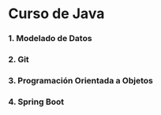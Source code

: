 # Curso de Java

### 1. Modelado de Datos

### 2. Git

### 3. Programación Orientada a Objetos

### 4. Spring Boot
